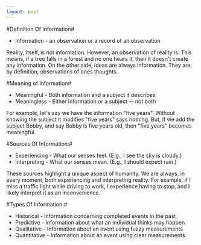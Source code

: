 ```yaml
---
layout: post
---
```


#Definition Of Information#
+ Information - an observation or a record of an observation

Reality, itself, is not information. However, an observation of reality is. This means, if a tree falls in a forest and no one hears it, then it doesn't create any information. On the other side, ideas are always information. They are, by definition, observations of ones thoughts.

#Meaning of Information#
 + Meaningful - Both information and a subject it describes
 + Meaningless - Either information or a subject -- not both

For example, let's say we have the information "five years". Without knowing the subject it modifies "five years" says nothing. But, if we add the subject Bobby, and say Bobby is five years old, then "five years" becomes meaningful.

#Sources Of Information:#
 + Experiencing - What our senses feel. (E.g., I see the sky is cloudy.)
 + Interpreting - What our senses mean. (E.g., I should expect rain.)

These sources highlight a unique aspect of humanity. We are always, in every moment, both experiencing and interpreting reality. For example, if I miss a traffic light while driving to work, I experience having to stop, and I likely interpret it as an inconvenience.

#Types Of Information:#
 + Historical   - Information concerning completed events in the past
 + Predictive   - Information about what an individual thinks may happen
 + Qualitative  - Information about an event using fuzzy measurements
 + Quantitative - Information about an event using clear measurements
